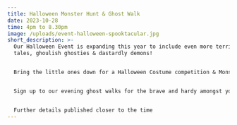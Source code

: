 ```yaml
---
title: Halloween Monster Hunt & Ghost Walk
date: 2023-10-28
time: 4pm to 8.30pm
image: /uploads/event-halloween-spooktacular.jpg
short_description: >-
  Our Halloween Event is expanding this year to include even more terrifying
  tales, ghoulish ghosties & dastardly demons! 


  B﻿ring the little ones down for a Halloween Costume competition & Monster Hunt suitable for mini humans


  S﻿ign up to our evening ghost walks for the brave and hardy amongst you!!


  Fu﻿rther details published closer to the time
---
```

